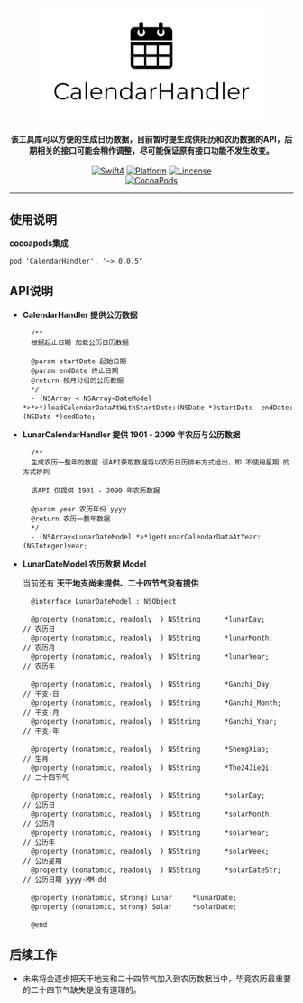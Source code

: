 <p align="center">
<img src="https://github.com/XFNicar/CalendarHandler/blob/master/Assets/logo.png"  width="400" height="200">
</p>

<H4 align="center">
该工具库可以方便的生成日历数据，目前暂时提生成供阳历和农历数据的API，后期相关的接口可能会稍作调整，尽可能保证原有接口功能不发生改变。
</H4>

<p align="center">
<a href="https://developer.apple.com/swift"><img alt="Swift4" src="https://img.shields.io/badge/language-Objective C-green.svg"/></a>
<a href="https://developer.apple.com/"><img alt="Platform" src="https://img.shields.io/badge/platform-iOS%20%7C%20OSX%20%7C%20tvOS%20%7C%20watchOS-green.svg"/></a>
<a href="https://github.com/XFNicar/CalendarHandler/blob/master/LICENSE"><img alt="Lincense" src="http://img.shields.io/badge/license-MIT-green.svg"/></a>

</br>
<!--<a href="https://github.com/XFNicar/CalendarHandler/releases/latest"><img alt="Release" src="https://img.shields.io/badge/release-0.0.5-orange.svg"/></a>-->
<a href="https://cocoapods.org/pods/CalendarHandler"><img alt="CocoaPods" src="https://img.shields.io/cocoapods/v/CalendarHandler.svg"/></a>
</p>


---


## 使用说明

**cocoapods集成**

	pod 'CalendarHandler', '~> 0.0.5'

## API说明

* **CalendarHandler 提供公历数据**

		/**
		根据起止日期 加载公历日历数据

		@param startDate 起始日期
		@param endDate 终止日期
		@return 按月分组的公历数据
 		*/
		- (NSArray < NSArray<DateModel *>*>*)loadCalendarDataAtWithStartDate:(NSDate *)startDate  endDate:(NSDate *)endDate;


	
* **LunarCalendarHandler 提供 1901 - 2099 年农历与公历数据**

		/**
 		生成农历一整年的数据 该API获取数据将以农历日历排布方式给出，即 不使用星期 的方式排列

 		该API 仅提供 1901 - 2099 年农历数据

 		@param year 农历年份 yyyy
 		@return 农历一整年数据
 		*/
		- (NSArray<LunarDateModel *>*)getLunarCalendarDataAtYear:(NSInteger)year;

* **LunarDateModel 农历数据 Model**

	当前还有 **天干地支尚未提供、二十四节气没有提供**

		@interface LunarDateModel : NSObject

		@property (nonatomic, readonly  ) NSString      *lunarDay;      // 农历日
		@property (nonatomic, readonly  ) NSString      *lunarMonth;    // 农历月
		@property (nonatomic, readonly  ) NSString      *lunarYear;     // 农历年

		@property (nonatomic, readonly  ) NSString      *Ganzhi_Day;    // 干支-日
		@property (nonatomic, readonly  ) NSString      *Ganzhi_Month;  // 干支-月
		@property (nonatomic, readonly  ) NSString      *Ganzhi_Year;   // 干支-年

		@property (nonatomic, readonly  ) NSString      *ShengXiao;     // 生肖
		@property (nonatomic, readonly  ) NSString      *The24JieQi;    // 二十四节气

		@property (nonatomic, readonly  ) NSString      *solarDay;      // 公历日
		@property (nonatomic, readonly  ) NSString      *solarMonth;    // 公历月
		@property (nonatomic, readonly  ) NSString      *solarYear;     // 公历年
		@property (nonatomic, readonly  ) NSString      *solarWeek;     // 公历星期
		@property (nonatomic, readonly  ) NSString      *solarDateStr;  // 公历日期 yyyy-MM-dd

		@property (nonatomic, strong) Lunar     *lunarDate;
		@property (nonatomic, strong) Solar     *solarDate;

		@end
	
		
## 后续工作

* 未来将会逐步把天干地支和二十四节气加入到农历数据当中，毕竟农历最重要的二十四节气缺失是没有道理的。